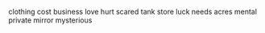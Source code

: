 clothing cost business love hurt scared tank store luck needs acres mental private mirror mysterious